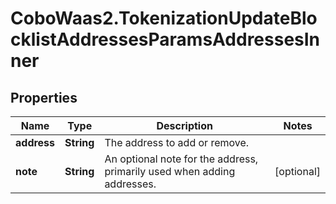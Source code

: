 # CoboWaas2.TokenizationUpdateBlocklistAddressesParamsAddressesInner

## Properties

Name | Type | Description | Notes
------------ | ------------- | ------------- | -------------
**address** | **String** | The address to add or remove. | 
**note** | **String** | An optional note for the address, primarily used when adding addresses. | [optional] 


